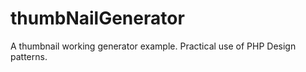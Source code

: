 thumbNailGenerator
==================

A thumbnail working generator example. Practical use of PHP Design patterns.
